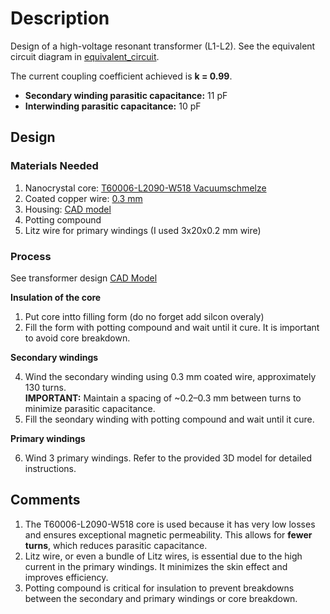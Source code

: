 # Description

Design of a high-voltage resonant transformer (L1-L2). See the equivalent circuit diagram in [equivalent_circuit](/power_electronics/equivalent_circuit).

The current coupling coefficient achieved is **k = 0.99**.

- **Secondary winding parasitic capacitance:** 11 pF  
- **Interwinding parasitic capacitance:** 10 pF  

## Design

### Materials Needed

1. Nanocrystal core: [T60006-L2090-W518 Vacuumschmelze](https://eu.mouser.com/ProductDetail/Vacuumschmelze/T60006-L2090-W518?qs=ePbE9GiMmvUhadR4ky1MIg%3D%3D)
2. Coated copper wire: [0.3 mm](https://www.amazon.de/-/en/dp/B09VP9QQGW?ref=ppx_yo2ov_dt_b_fed_asin_title)
3. Housing: [CAD model](/power_electronics/transformer/High-Voltage_Transformer.f3d)
4. Potting compound 
5. Litz wire for primary windings (I used 3x20x0.2 mm wire)

### Process
See transformer design [CAD Model](/power_electronics/transformer/High-Voltage_Transformer.f3d)

**Insulation of the core**

1. Put core intto filling form (do no forget add silcon overaly)
2. Fill the form with potting compound and wait until it cure. 
It is important to avoid core breakdown.

**Secondary windings**

4. Wind the secondary winding using 0.3 mm coated wire, approximately 130 turns.  
   **IMPORTANT:** Maintain a spacing of ~0.2–0.3 mm between turns to minimize parasitic capacitance.
5. Fill the seondary winding with potting compound and wait until it cure.

**Primary windings**

6. Wind 3 primary windings. Refer to the provided 3D model for detailed instructions.

## Comments

1. The T60006-L2090-W518 core is used because it has very low losses and ensures exceptional magnetic permeability. This allows for **fewer turns**, which reduces parasitic capacitance.
2. Litz wire, or even a bundle of Litz wires, is essential due to the high current in the primary windings. It minimizes the skin effect and improves efficiency.
3. Potting compound is critical for insulation to prevent breakdowns between the secondary and primary windings or core breakdown.
